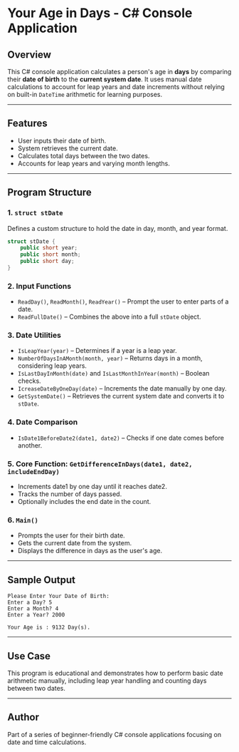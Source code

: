 
# Your Age in Days - C# Console Application

## Overview
This C# console application calculates a person's age in **days** by comparing their **date of birth** to the **current system date**. It uses manual date calculations to account for leap years and date increments without relying on built-in `DateTime` arithmetic for learning purposes.

---

## Features
- User inputs their date of birth.
- System retrieves the current date.
- Calculates total days between the two dates.
- Accounts for leap years and varying month lengths.
---

## Program Structure

### 1. `struct stDate`
Defines a custom structure to hold the date in day, month, and year format.
```csharp
struct stDate {
    public short year;
    public short month;
    public short day;
}
```

### 2. Input Functions
- `ReadDay()`, `ReadMonth()`, `ReadYear()` – Prompt the user to enter parts of a date.
- `ReadFullDate()` – Combines the above into a full `stDate` object.

### 3. Date Utilities
- `IsLeapYear(year)` – Determines if a year is a leap year.
- `NumberOfDaysInAMonth(month, year)` – Returns days in a month, considering leap years.
- `IsLastDayInMonth(date)` and `IsLastMonthInYear(month)` – Boolean checks.
- `IcreaseDateByOneDay(date)` – Increments the date manually by one day.
- `GetSystemDate()` – Retrieves the current system date and converts it to `stDate`.

### 4. Date Comparison
- `IsDate1BeforeDate2(date1, date2)` – Checks if one date comes before another.

### 5. Core Function: `GetDifferenceInDays(date1, date2, includeEndDay)`
- Increments date1 by one day until it reaches date2.
- Tracks the number of days passed.
- Optionally includes the end date in the count.

### 6. `Main()`
- Prompts the user for their birth date.
- Gets the current date from the system.
- Displays the difference in days as the user's age.

---

## Sample Output
```
Please Enter Your Date of Birth:
Enter a Day? 5
Enter a Month? 4
Enter a Year? 2000

Your Age is : 9132 Day(s).
```

---

## Use Case
This program is educational and demonstrates how to perform basic date arithmetic manually, including leap year handling and counting days between two dates.

---

## Author
Part of a series of beginner-friendly C# console applications focusing on date and time calculations.

